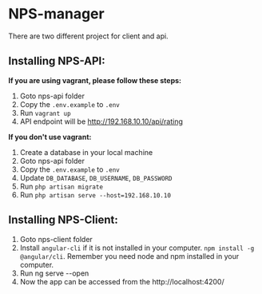 # NPS-manager

There are two different project for client and api. 

## Installing NPS-API:

**If you are using vagrant, please follow these steps:**
1. Goto nps-api folder
2. Copy the `.env.example` to `.env`
2. Run `vagrant up`
3. API endpoint will be http://192.168.10.10/api/rating

**If you don't use vagrant:**
1. Create a database in your local machine
2. Goto nps-api folder
3. Copy the `.env.example` to `.env`
4. Update `DB_DATABASE`, `DB_USERNAME`, `DB_PASSWORD`
5. Run `php artisan migrate`
6. Run `php artisan serve --host=192.168.10.10`

## Installing NPS-Client:
1. Goto nps-client folder
2. Install `angular-cli` if it is not installed in your computer. `npm install -g @angular/cli`. Remember you need node and npm installed in your computer.
3. Run ng serve --open
4. Now the app can be accessed from the http://localhost:4200/


